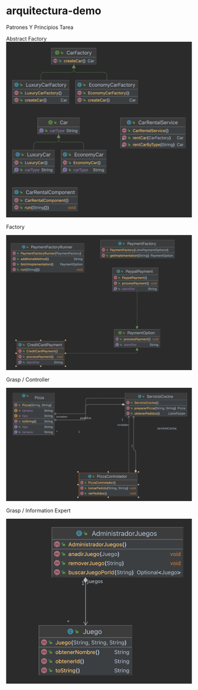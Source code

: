 # arquitectura-demo
 Patrones Y Principios Tarea

Abstract Factory
![img_1.png](img_1.png)


Factory

![img_2.png](img_2.png)


Grasp / Controller

![img_3.png](img_3.png)

Grasp / Information Expert

![img_4.png](img_4.png)